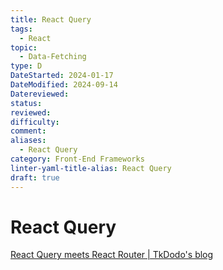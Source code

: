 ```yaml
---
title: React Query
tags:
  - React
topic:
  - Data-Fetching
type: D
DateStarted: 2024-01-17
DateModified: 2024-09-14
Datereviewed: 
status: 
reviewed: 
difficulty: 
comment: 
aliases:
  - React Query
category: Front-End Frameworks
linter-yaml-title-alias: React Query
draft: true
---
```


# React Query

[React Query meets React Router | TkDodo's blog](https://tkdodo.eu/blog/react-query-meets-react-router)
